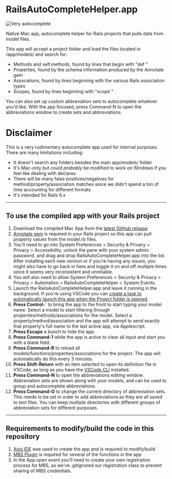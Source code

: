 # RailsAutoCompleteHelper.app

![Very autocomplete](https://media.giphy.com/media/lOkLY9GaN779AwE47I/giphy.gif)

 Native Mac app, autocomplete helper for Rails projects that pulls data from model files. 

This app will accept a project folder and load the files located in /app/models/ and search for:
- Methods and self.methods, found by lines that begin with "def "
- Properties, found by the schema information produced by the Annotate gem
- Assocations, found by lines beginning with the various Rails association types
- Scopes, found by lines beginning with "scope "

You can also set up custom abbreviation sets to autocomplete whatever you'd like. With the app focused, press Command-N to open the abbreviations window to create sets and abbreviations.

# **Disclaimer**
This is a very rudimentary autocomplete app used for internal purposes. There are many limitations including:
- It doesn't search any folders besides the main app/models/ folder
- It's Mac-only but could *probably* be modified to work on Windows if you feel like dealing with declares
- There will be many false positives/negatives for method/property/association matches since we didn't spend a ton of time accounting for different formats
- It's intended for Rails 6.x

---
## To use the compiled app with your Rails project
1. Download the compiled Mac App from the [latest GitHub release](https://github.com/orangedsoft/RailsAutoCompleteHelper/releases)
2. [Annotate gem](https://github.com/ctran/annotate_models) is required in your Rails project so this app can pull property values from the model.rb files.
3. You'll need to go into System Preferences > Security & Privacy > Privacy > Accessibility, unlock the pane with your system admin password, and drag and drop RailsAutoCompleteHelper.app into the list. After installing each new version or if you're having any issues, you might also have to go back in here and toggle it on and off multiple times since it seems very inconsistent and unreliable.
4. You will also need to allow System Preferences > Security & Privacy > Privacy > Automation > RailsAutoCompleteHelper > System Events. 
5. Launch the RailsAutoCompleteHelper.app and leave it running in the background. If you're using VSCode you can [create a task to automatically launch this app when the Project folder is opened](https://code.visualstudio.com/updates/v1_30#_run-on-folder-open).
6. **Press Control-`** to bring the app to the front to start typing your model name. Select a model to start filtering through properties/methods/associations for the model. Select a property/method/association and the app will attempt to send exactly that property's full name to the last active app, via Applescript.
7. **Press Escape** a bunch to hide the app.
8. **Press Command-1** while the app is active to clear all input and start you with a blank field.
9. **Press Command-R** to reload all models/functions/properties/associations for the project. The app will automatically do this every 3 minutes.
10. **Press Shift-Return** with an item selected to open its definition file in VSCode, as long as you have the [VSCode CLI](https://code.visualstudio.com/docs/editor/command-line) installed.
11. **Press Command-N** to open the abbreviations editing window. Abbreviation sets are shown along with your models, and can be used to group and autocomplete abbreviations.
12. **Press Command-O** to change the current directory of abbreviation sets. This needs to be set in order to add abbreviations as they are all saved to text files. You can keep multiple directories with different groups of abbreviation sets for different purposes.

---
## Requirements to modify/build the code in this repository
1. [Xojo IDE](https://www.xojo.com) was used to create the app and is required to modify/build
2. [MBS Plugin](https://www.monkeybreadsoftware.net) is required for several of the functions in the app
3. In the App.open event you'll need to create your own registration process for MBS, as we've .gitignored our registration class to prevent sharing of MBS credentials.